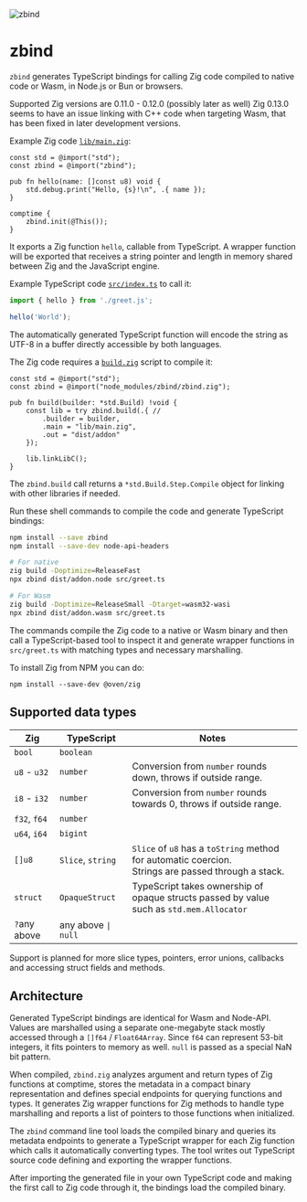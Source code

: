 ![zbind](https://github.com/nelipuu/zbind/assets/778781/302eee21-1ff4-4e13-868b-05a71532fac9)

# zbind

`zbind` generates TypeScript bindings for calling Zig code compiled to native code or Wasm, in Node.js or Bun or browsers.

Supported Zig versions are 0.11.0 - 0.12.0 (possibly later as well)
Zig 0.13.0 seems to have an issue linking with C++ code when targeting Wasm, that has been fixed in later development versions.

Example Zig code [`lib/main.zig`](example/lib/main.zig):

```Zig
const std = @import("std");
const zbind = @import("zbind");

pub fn hello(name: []const u8) void {
    std.debug.print("Hello, {s}!\n", .{ name });
}

comptime {
    zbind.init(@This());
}
```

It exports a Zig function `hello`, callable from TypeScript. A wrapper function will be exported that receives a string pointer and length in memory shared between Zig and the JavaScript engine.

Example TypeScript code [`src/index.ts`](example/src/index.ts) to call it:

```TypeScript
import { hello } from './greet.js';

hello('World');
```

The automatically generated TypeScript function will encode the string as UTF-8 in a buffer directly accessible by both languages.

The Zig code requires a [`build.zig`](example/build.zig) script to compile it:

```Zig
const std = @import("std");
const zbind = @import("node_modules/zbind/zbind.zig");

pub fn build(builder: *std.Build) !void {
    const lib = try zbind.build(.{ //
        .builder = builder,
        .main = "lib/main.zig",
        .out = "dist/addon"
    });

    lib.linkLibC();
}
```

The `zbind.build` call returns a `*std.Build.Step.Compile` object for linking with other libraries if needed.

Run these shell commands to compile the code and generate TypeScript bindings:

```bash
npm install --save zbind
npm install --save-dev node-api-headers

# For native
zig build -Doptimize=ReleaseFast
npx zbind dist/addon.node src/greet.ts

# For Wasm
zig build -Doptimize=ReleaseSmall -Dtarget=wasm32-wasi
npx zbind dist/addon.wasm src/greet.ts
```

The commands compile the Zig code to a native or Wasm binary and then call a TypeScript-based tool to inspect it and generate wrapper functions in `src/greet.ts` with matching types and necessary marshalling.

To install Zig from NPM you can do:

```
npm install --save-dev @oven/zig
```

## Supported data types

| Zig          | TypeScript          | Notes |
|--------------|---------------------|-------|
| `bool`       | `boolean`           |       |
| `u8` - `u32` | `number`            | Conversion from `number` rounds down, throws if outside range. |
| `i8` - `i32` | `number`            | Conversion from `number` rounds towards 0, throws if outside range. |
| `f32`, `f64` | `number`            |       |
| `u64`, `i64` | `bigint`            |       |
| `[]u8`       | `Slice`, `string`   | `Slice` of `u8` has a `toString` method for automatic coercion.<br>Strings are passed through a stack. |
| `struct`     | `OpaqueStruct`      | TypeScript takes ownership of opaque structs passed by value<br>such as `std.mem.Allocator` |
| `?`any above | any above `\| null` |       |

Support is planned for more slice types, pointers, error unions, callbacks and accessing struct fields and methods.

## Architecture

Generated TypeScript bindings are identical for Wasm and Node-API. Values are marshalled using a separate one-megabyte stack mostly accessed through a `[]f64` / `Float64Array`. Since `f64` can represent 53-bit integers, it fits pointers to memory as well. `null` is passed as a special NaN bit pattern.

When compiled, `zbind.zig` analyzes argument and return types of Zig functions at comptime, stores the metadata in a compact binary representation and defines special endpoints for querying functions and types. It generates Zig wrapper functions for Zig methods to handle type marshalling and reports a list of pointers to those functions when initialized.

The `zbind` command line tool loads the compiled binary and queries its metadata endpoints to generate a TypeScript wrapper for each Zig function which calls it automatically converting types. The tool writes out TypeScript source code defining and exporting the wrapper functions.

After importing the generated file in your own TypeScript code and making the first call to Zig code through it, the bindings load the compiled binary.
